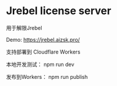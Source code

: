 
# Jrebel license server 

用于解限Jrebel

Demo: https://jrebel.aizsk.pro/

支持部署到 Cloudflare Workers

本地开发测试： npm run dev

发布到Workers： npm run publish


